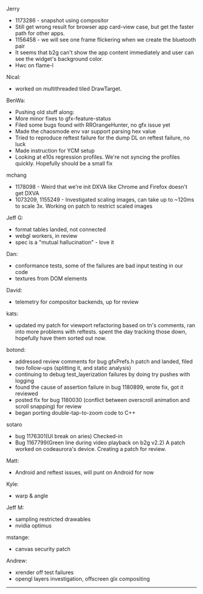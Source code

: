 Jerry
* 1173286 - snapshot using compositor
* Still get wrong result for browser app card-view case, but get the faster path for other apps.
* 1156458 - we will see one frame flickering when we create the bluetooth pair
* It seems that b2g can't show the app content immediately and user can see the widget's background color.
* Hwc on flame-l



Nical:
* worked on multithreaded tiled DrawTarget.



BenWa:
* Pushing old stuff along:
* More minor fixes to gfx-feature-status
* Filed some bugs found with RROrangeHunter, no gfx issue yet
* Made the chaosmode env var support parsing hex value
* Tried to reproduce reftest failure for the dump DL on reftest failure, no luck
* Made instruction for YCM setup
* Looking at e10s regression profiles. We're not syncing the profiles quickly. Hopefully should be a small fix



mchang
* 1178098 - Weird that we're init DXVA like Chrome and Firefox doesn't get DXVA
* 1073209, 1155249 - Investigated scaling images, can take up to ~120ms to scale 3x. Working on patch to restrict scaled images



Jeff G:
* format tables landed, not connected
* webgl workers, in review
* spec is a "mutual hallucination" - love it



Dan:
* conformance tests, some of the failures are bad input testing in our code
* textures from DOM elements



David:
* telemetry for compositor backends, up  for review



kats:
* updated my patch for viewport refactoring based on tn's comments, ran into more problems with reftests. spent the day tracking those down, hopefully have them sorted out now.



botond:  
  - addressed review comments for bug gfxPrefs.h patch and landed, filed two follow-ups (splitting it, and static analysis)
  - continuing to debug test_layerization failures by doing try pushes with logging
  - found the cause of assertion failure in bug 1180899, wrote fix, got it reviewed
  - posted fix for bug 1180030 (conflict between overscroll animation and scroll snapping) for review
  - began porting double-tap-to-zoom code to C++



sotaro
* bug 1176301(UI break on aries) Checked-in
* Bug 1167799(Green line during video playback on b2g v2.2) A patch worked on codeaurora's device. Creating a patch for review.



Matt:
* Android and reftest issues, will punt on Android for now



Kyle:
* warp & angle



Jeff M:
* sampling restricted drawables
* nvidia optimus



mstange:
* canvas security patch



Andrew:
* xrender off test failures
* opengl layers investigation, offscreen glx compositing



________________


